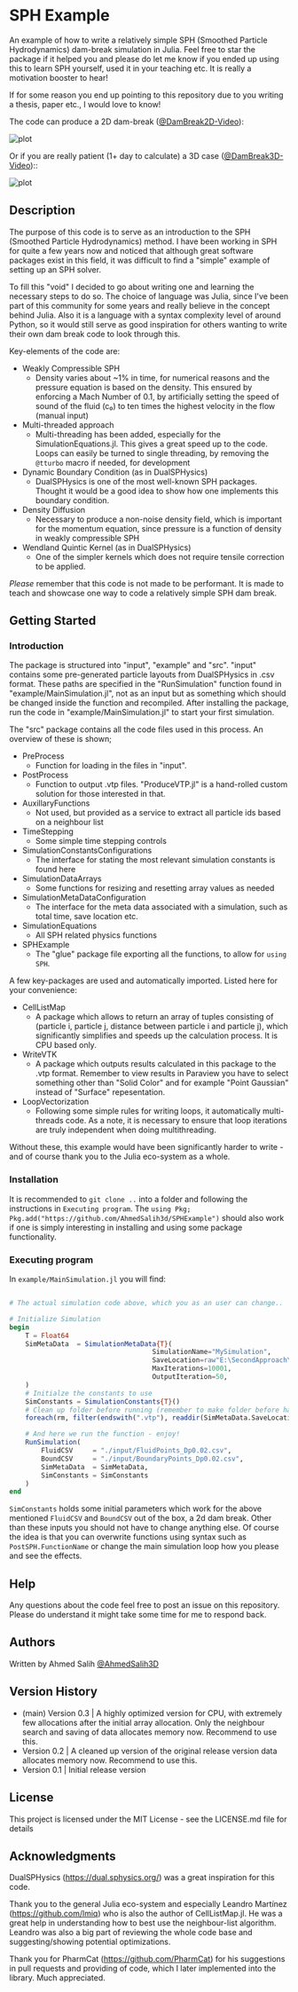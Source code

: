 # SPH Example

An example of how to write a relatively simple SPH (Smoothed Particle Hydrodynamics) dam-break simulation in Julia. Feel free to star the package if it helped you and please do let me know if you ended up using this to learn SPH yourself, used it in your teaching etc. It is really a motivation booster to hear!

If for some reason you end up pointing to this repository due to you writing a thesis, paper etc., I would love to know!

The code can produce a 2D dam-break ([@DamBreak2D-Video](https://www.youtube.com/watch?v=7kDVjZkc_TI)):

![plot](./images/2d_dambreak.png)

Or if you are really patient (1+ day to calculate) a 3D case ([@DamBreak3D-Video](https://www.youtube.com/watch?v=_2e6LopvIe8))::

![plot](./images/3d_dambreak.png)

## Description

The purpose of this code is to serve as an introduction to the SPH (Smoothed Particle Hydrodynamics) method. I have been working in SPH for quite a few years now and noticed that although great software packages exist in this field, it was difficult to find a "simple" example of setting up an SPH solver.

To fill this "void" I decided to go about writing one and learning the necessary steps to do so. The choice of language was Julia, since I've been part of this community for some years and really believe in the concept behind Julia. Also it is a language with a syntax complexity level of around Python, so it would still serve as good inspiration for others wanting to write their own dam break code to look through this.

Key-elements of the code are:

- Weakly Compressible SPH
  - Density varies about ~1% in time, for numerical reasons and the pressure equation is based on the density. This ensured by enforcing a Mach Number of 0.1, by artificially setting the speed of sound of the fluid (c₀) to ten times the highest velocity in the flow (manual input) 
- Multi-threaded approach
  - Multi-threading has been added, especially for the SimulationEquations.jl. This gives a great speed up to the code. Loops can easily be turned to single threading, by removing the `@tturbo` macro if needed, for development
- Dynamic Boundary Condition (as in DualSPHysics)
  - DualSPHysics is one of the most well-known SPH packages. Thought it would be a good idea to show how one implements this boundary condition.
- Density Diffusion
  - Necessary to produce a non-noise density field, which is important for the momentum equation, since pressure is a function of density in weakly compressible SPH
- Wendland Quintic Kernel (as in DualSPHysics)
  - One of the simpler kernels which does not require tensile correction to be applied.

*Please* remember that this code is not made to be performant. It is made to teach and showcase one way to code a relatively simple SPH dam break.

## Getting Started

### Introduction
The package is structured into "input", "example" and "src". "input" contains some pre-generated particle layouts from DualSPHysics in .csv format. These paths are specified in the "RunSimulation" function found in "example/MainSimulation.jl", not as an input but as something which should be changed inside the function and recompiled. After installing the package, run the code in "example/MainSimulation.jl" to start your first simulation. 

The "src" package contains all the code files used in this process. An overview of these is shown;

* PreProcess
  * Function for loading in the files in "input". 
* PostProcess
  * Function to output .vtp files. "ProduceVTP.jl" is a hand-rolled custom solution for those interested in that.
* AuxillaryFunctions
  * Not used, but provided as a service to extract all particle ids based on a neighbour list
* TimeStepping
  * Some simple time stepping controls
* SimulationConstantsConfigurations
  * The interface for stating the most relevant simulation constants is found here
* SimulationDataArrays
  * Some functions for resizing and resetting array values as needed
* SimulationMetaDataConfiguration
  * The interface for the meta data associated with a simulation, such as total time, save location etc.
* SimulationEquations
  * All SPH related physics functions
* SPHExample
  * The "glue" package file exporting all the functions, to allow for `using SPH`. 

A few key-packages are used and automatically imported. Listed here for your convenience:

* CellListMap
  * A package which allows to return an array of tuples consisting of (particle i, particle j, distance between particle i and particle j), which significantly simplifies and speeds up the calculation process. It is CPU based only. 
* WriteVTK
  * A package which outputs results calculated in this package to the .vtp format. Remember to view results in Paraview you have to select something other than "Solid Color" and for example "Point Gaussian" instead of "Surface" repesentation.
* LoopVectorization
  * Following some simple rules for writing loops, it automatically multi-threads code. As a note, it is necessary to ensure that loop iterations are truly independent when doing multithreading.

Without these, this example would have been significantly harder to write - and of course thank you to the Julia eco-system as a whole. 

### Installation

It is recommended to `git clone ..` into a folder and following the instructions in `Executing program`. The `using Pkg; Pkg.add("https://github.com/AhmedSalih3d/SPHExample")` should also work if one is simply interesting in installing and using some package functionality. 

### Executing program

In `example/MainSimulation.jl`  you will find:

```julia

# The actual simulation code above, which you as an user can change..

# Initialize Simulation
begin
    T = Float64
    SimMetaData  = SimulationMetaData{T}(
                                    SimulationName="MySimulation", 
                                    SaveLocation=raw"E:\SecondApproach\Results", 
                                    MaxIterations=10001,
                                    OutputIteration=50,
    )
    # Initialze the constants to use
    SimConstants = SimulationConstants{T}()
    # Clean up folder before running (remember to make folder before hand!)
    foreach(rm, filter(endswith(".vtp"), readdir(SimMetaData.SaveLocation,join=true)))

    # And here we run the function - enjoy!
    RunSimulation(
        FluidCSV     = "./input/FluidPoints_Dp0.02.csv",
        BoundCSV     = "./input/BoundaryPoints_Dp0.02.csv",
        SimMetaData  = SimMetaData,
        SimConstants = SimConstants
    )
end
```

`SimConstants` holds some initial parameters which work for the above mentioned `FluidCSV` and `BoundCSV` out of the box, a 2d dam break. Other than these inputs you should not have to change anything else. Of course the idea is that you can overwrite functions using syntax such as `PostSPH.FunctionName` or change the main simulation loop how you please and see the effects. 

## Help

Any questions about the code feel free to post an issue on this repository. Please do understand it might take some time for me to respond back.

## Authors

Written by Ahmed Salih [@AhmedSalih3D](https://github.com/AhmedSalih3d)

## Version History

* (main) Version 0.3 | A highly optimized version for CPU, with extremely few allocations after the initial array allocation. Only the neighbour search and saving of data allocates memory now. Recommend to use this. 
* Version 0.2        | A cleaned up version of the original release version data allocates memory now. Recommend to use this. 
* Version 0.1        | Initial release version

## License

This project is licensed under the MIT License - see the LICENSE.md file for details

## Acknowledgments

DualSPHysics (https://dual.sphysics.org/) was a great inspiration for this code.

Thank you to the general Julia eco-system and especially Leandro Martínez (https://github.com/lmiq) who is also the author of CellListMap.jl. He was a great help in understanding how to best use the neighbour-list algorithm. Leandro was also a big part of reviewing the whole code base and suggesting/showing potential optimizations. 

Thank you for PharmCat (https://github.com/PharmCat) for his suggestions in pull requests and providing of code, which I later implemented into the library. Much appreciated. 
